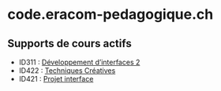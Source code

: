 # code.eracom-pedagogique.ch

## Supports de cours actifs

- ID311 : [Développement d’interfaces 2](https://code.eracom-pedagogique.ch/eedev2-id311/)
- ID422 : [Techniques Créatives](https://code.eracom-pedagogique.ch/eptec-id422/)
- ID421 : [Projet interface](https://code.eracom-pedagogique.ch/apint-id421/)

<style>
  .markdown-body h1:first-child { display:none }
  .markdown-body h1 { margin-top: 0}
</style>
